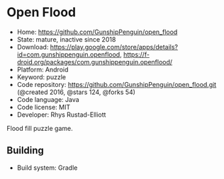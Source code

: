# Open Flood

- Home: https://github.com/GunshipPenguin/open_flood
- State: mature, inactive since 2018
- Download: https://play.google.com/store/apps/details?id=com.gunshippenguin.openflood, https://f-droid.org/packages/com.gunshippenguin.openflood/
- Platform: Android
- Keyword: puzzle
- Code repository: https://github.com/GunshipPenguin/open_flood.git (@created 2016, @stars 124, @forks 54)
- Code language: Java
- Code license: MIT
- Developer: Rhys Rustad-Elliott

Flood fill puzzle game.

## Building

- Build system: Gradle
